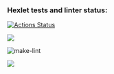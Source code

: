 ### Hexlet tests and linter status:
[![Actions Status](https://github.com/softwalls/frontend-project-lvl1/workflows/hexlet-check/badge.svg)](https://github.com/softwalls/frontend-project-lvl1/actions)

<a href="https://codeclimate.com/github/codeclimate/codeclimate/maintainability"><img src="https://api.codeclimate.com/v1/badges/a99a88d28ad37a79dbf6/maintainability" /></a>

![make-lint](https://github.com/softwalls/frontend-project-lvl1/workflows/make-lint/badge.svg)

<a href="https://asciinema.org/a/Ht4CcHxQ4wLiD3XlMX6nsp3vs" target="_blank"><img src="https://asciinema.org/a/Ht4CcHxQ4wLiD3XlMX6nsp3vs.svg" /></a>